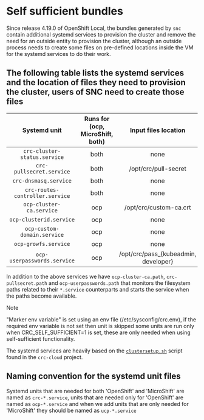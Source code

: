 # Self sufficient bundles

Since release 4.19.0 of OpenShift Local, the bundles generated by `snc` contain additional systemd services to provision the cluster and remove the need for
an outside entity to provision the cluster, although an outside process needs to create some files on pre-defined locations inside the VM for the  systemd
services to do their work.

## The following table lists the systemd services and the location of files they need to provision the cluster, users of SNC need to create those files

|     Systemd unit               | Runs for (ocp, MicroShift, both) |         Input files location         | Marker env variables |
| :----------------------------: | :------------------------------: | :----------------------------------: | :------------------: |
|  `crc-cluster-status.service`  |               both               |                 none                 |         none         |
|    `crc-pullsecret.service`    |               both               |         /opt/crc/pull-secret         |         none         |
|      `crc-dnsmasq.service`     |               both               |                 none                 |         none         |
| `crc-routes-controller.service`|               both               |                 none                 |         none         |
|    `ocp-cluster-ca.service`    |               ocp                |        /opt/crc/custom-ca.crt        | CRC_SELF_SUFFICIENT=1|
|     `ocp-clusterid.service`    |               ocp                |                 none                 |         none         |
|   `ocp-custom-domain.service`  |               ocp                |                 none                 | CRC_SELF_SUFFICIENT=1|
|      `ocp-growfs.service`      |               ocp                |                 none                 |         none         |
|   `ocp-userpasswords.service`  |               ocp                | /opt/crc/pass_{kubeadmin, developer} |         none         |

In addition to the above services we have `ocp-cluster-ca.path`, `crc-pullsecret.path` and `ocp-userpasswords.path` that monitors the filesystem paths
related to their `*.service` counterparts and starts the service when the paths become available.

> [!NOTE]
> "Marker env variable" is set using an env file (/etc/sysconfig/crc.env), if the required env variable is not set then unit is skipped
> some units are run only when CRC_SELF_SUFFICIENT=1 is set, these are only needed when using self-sufficient functionality.

The systemd services are heavily based on the [`clustersetup.sh`](https://github.com/crc-org/crc-cloud/blob/main/pkg/bundle/setup/clustersetup.sh) script found in the `crc-cloud` project.

## Naming convention for the systemd unit files

Systemd units that are needed for both 'OpenShift' and 'MicroShift' are named as `crc-*.service`, units that are needed only for 'OpenShift' are named
as `ocp-*.service` and when we add units that are only needed for 'MicroShift' they should be named as `ucp-*.service`

